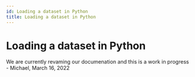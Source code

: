 ```yaml
---
id: Loading a dataset in Python
title: Loading a dataset in Python
---
```


# Loading a dataset in Python

We are currently revaming our documenation and this is a work in progress - Michael, March 16, 2022